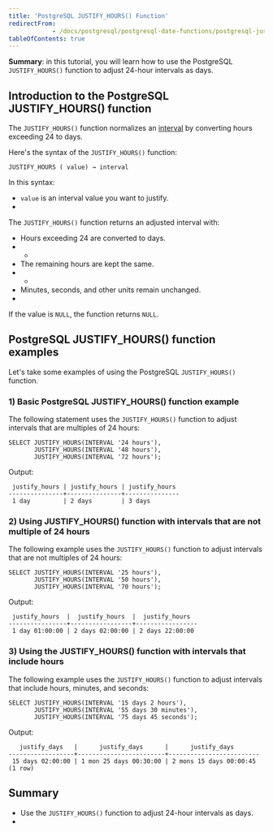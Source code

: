```yaml
---
title: 'PostgreSQL JUSTIFY_HOURS() Function'
redirectFrom: 
            - /docs/postgresql/postgresql-date-functions/postgresql-justify_hours/
tableOfContents: true
---
```


**Summary**: in this tutorial, you will learn how to use the PostgreSQL `JUSTIFY_HOURS()` function to adjust 24-hour intervals as days.



## Introduction to the PostgreSQL JUSTIFY_HOURS() function



The `JUSTIFY_HOURS()` function normalizes an [interval](/docs/postgresql/postgresql-interval) by converting hours exceeding 24 to days.



Here's the syntax of the `JUSTIFY_HOURS()` function:



```
JUSTIFY_HOURS ( value) → interval
```



In this syntax:



- `value` is an interval value you want to justify.
- 


The `JUSTIFY_HOURS()` function returns an adjusted interval with:



- Hours exceeding 24 are converted to days.
- -
- The remaining hours are kept the same.
- -
- Minutes, seconds, and other units remain unchanged.
- 


If the value is `NULL`, the function returns `NULL`.



## PostgreSQL JUSTIFY_HOURS() function examples



Let's take some examples of using the PostgreSQL `JUSTIFY_HOURS()` function.



### 1) Basic PostgreSQL JUSTIFY_HOURS() function example



The following statement uses the `JUSTIFY_HOURS()` function to adjust intervals that are multiples of 24 hours:



```
SELECT JUSTIFY_HOURS(INTERVAL '24 hours'),
       JUSTIFY_HOURS(INTERVAL '48 hours'),
       JUSTIFY_HOURS(INTERVAL '72 hours');
```



Output:



```
 justify_hours | justify_hours | justify_hours
---------------+---------------+---------------
 1 day         | 2 days        | 3 days
```



### 2) Using JUSTIFY_HOURS() function with intervals that are not multiple of 24 hours



The following example uses the `JUSTIFY_HOURS()` function to adjust intervals that are not multiples of 24 hours:



```
SELECT JUSTIFY_HOURS(INTERVAL '25 hours'),
       JUSTIFY_HOURS(INTERVAL '50 hours'),
       JUSTIFY_HOURS(INTERVAL '70 hours');
```



Output:



```
 justify_hours  |  justify_hours  |  justify_hours
----------------+-----------------+-----------------
 1 day 01:00:00 | 2 days 02:00:00 | 2 days 22:00:00
```



### 3) Using the JUSTIFY_HOURS() function with intervals that include hours



The following example uses the `JUSTIFY_HOURS()` function to adjust intervals that include hours, minutes, and seconds:



```
SELECT JUSTIFY_HOURS(INTERVAL '15 days 2 hours'),
       JUSTIFY_HOURS(INTERVAL '55 days 30 minutes'),
       JUSTIFY_HOURS(INTERVAL '75 days 45 seconds');
```



Output:



```
   justify_days   |      justify_days      |      justify_days
------------------+------------------------+-------------------------
 15 days 02:00:00 | 1 mon 25 days 00:30:00 | 2 mons 15 days 00:00:45
(1 row)
```



## Summary



- Use the `JUSTIFY_HOURS()` function to adjust 24-hour intervals as days.
- 

